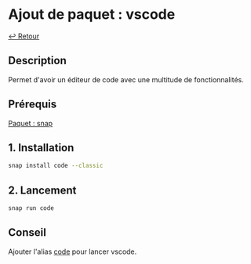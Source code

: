 # Ajout de paquet : vscode

[↩️ Retour](./README.md)

## Description

Permet d'avoir un éditeur de code avec une multitude de fonctionnalités.

## Prérequis

[Paquet : snap](./snapd.md)

## 1. Installation

```bash
snap install code --classic
```

## 2. Lancement

```bash
snap run code
```

## Conseil

Ajouter l'alias [code](../aliases.md) pour lancer vscode.
